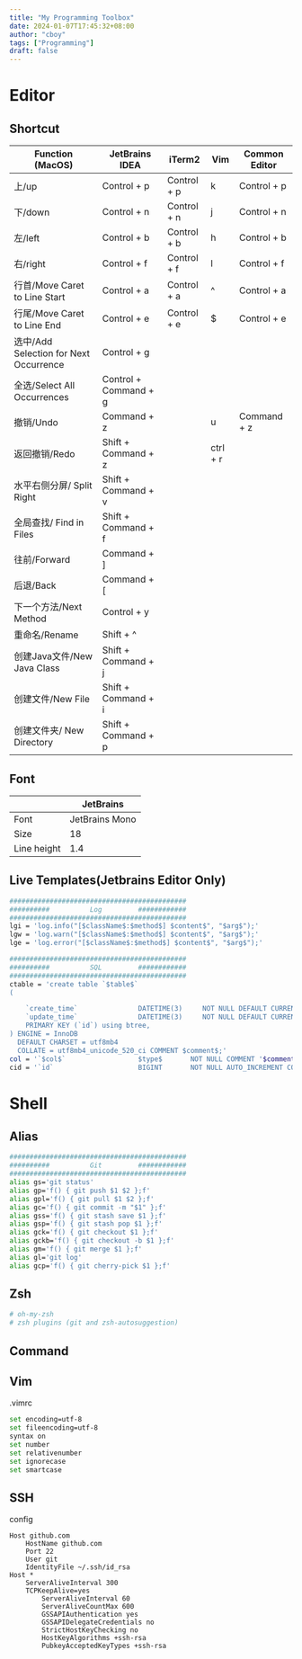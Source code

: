 ```yaml
---
title: "My Programming Toolbox"
date: 2024-01-07T17:45:32+08:00
author: "cboy"
tags: ["Programming"]
draft: false
---
```


# Editor

## Shortcut

| Function (MacOS) | JetBrains IDEA | iTerm2 | Vim | Common Editor |
| --- | --- | --- | --- | --- |
| 上/up | Control + p | Control + p | k | Control + p |
| 下/down | Control + n | Control + n | j | Control + n |
| 左/left | Control + b | Control + b | h | Control + b |
| 右/right | Control + f | Control + f | l | Control + f |
| 行首/Move Caret to Line Start | Control + a | Control + a | ^ | Control + a |
| 行尾/Move Caret to Line End | Control + e | Control + e | $ | Control + e |
| 选中/Add Selection for Next Occurrence | Control + g |  |  |  |
| 全选/Select All Occurrences | Control + Command + g |  |  |  |
| 撤销/Undo | Command + z |  | u | Command + z |
| 返回撤销/Redo | Shift + Command + z |  | ctrl + r |  |
| 水平右侧分屏/ Split Right | Shift + Command + v |  |  |  |
| 全局查找/ Find in Files | Shift + Command + f |  |  |  |
| 往前/Forward | Command + ] |  |  |  |
| 后退/Back | Command + [ |  |  |  |
| 下一个方法/Next Method | Control + y |  |  |  |
| 重命名/Rename | Shift + ^ |  |  |  |
| 创建Java文件/New Java Class | Shift + Command + j |  |  |  |
| 创建文件/New File | Shift + Command + i |  |  |  |
| 创建文件夹/ New Directory | Shift + Command + p |  |  |  |

## Font

|  | JetBrains |
| --- | --- |
| Font | JetBrains Mono |
| Size | 18 |
| Line height | 1.4 |

## Live Templates(Jetbrains Editor Only)

```bash
############################################
##########          Log         ############
############################################
lgi = 'log.info("[$className$:$method$] $content$", "$arg$");'
lgw = 'log.warn("[$className$:$method$] $content$", "$arg$");'
lge = 'log.error("[$className$:$method$] $content$", "$arg$");'

############################################
##########          SQL         ############
############################################
ctable = 'create table `$table$`
(

    `create_time`               DATETIME(3)     NOT NULL DEFAULT CURRENT_TIMESTAMP(3) COMMENT '创建时间',
    `update_time`               DATETIME(3)     NOT NULL DEFAULT CURRENT_TIMESTAMP(3) ON UPDATE CURRENT_TIMESTAMP(3) COMMENT '更新时间',
    PRIMARY KEY (`id`) using btree,
) ENGINE = InnoDB
  DEFAULT CHARSET = utf8mb4
  COLLATE = utf8mb4_unicode_520_ci COMMENT $comment$;'
col = '`$col$`                  $type$       NOT NULL COMMENT '$comment$',$END$'
cid = '`id`                     BIGINT       NOT NULL AUTO_INCREMENT COMMENT 'id','
```

# Shell

## Alias

```bash
############################################
##########          Git         ############
############################################
alias gs='git status'
alias gp='f() { git push $1 $2 };f'
alias gpl='f() { git pull $1 $2 };f'
alias gc='f() { git commit -m "$1" };f'
alias gss='f() { git stash save $1 };f'
alias gsp='f() { git stash pop $1 };f'
alias gck='f() { git checkout $1 };f'
alias gckb='f() { git checkout -b $1 };f'
alias gm='f() { git merge $1 };f'
alias gl='git log'
alias gcp='f() { git cherry-pick $1 };f'
```

## Zsh

```bash
# oh-my-zsh
# zsh plugins (git and zsh-autosuggestion)
```

## Command

## Vim

.vimrc

```bash
set encoding=utf-8
set fileencoding=utf-8
syntax on
set number
set relativenumber
set ignorecase
set smartcase
```

## SSH

config

```
Host github.com
	HostName github.com
	Port 22
	User git
	IdentityFile ~/.ssh/id_rsa
Host *
	ServerAliveInterval 300
 	TCPKeepAlive=yes
    	ServerAliveInterval 60
    	ServerAliveCountMax 600
    	GSSAPIAuthentication yes
    	GSSAPIDelegateCredentials no
    	StrictHostKeyChecking no
    	HostKeyAlgorithms +ssh-rsa
    	PubkeyAcceptedKeyTypes +ssh-rsa
```